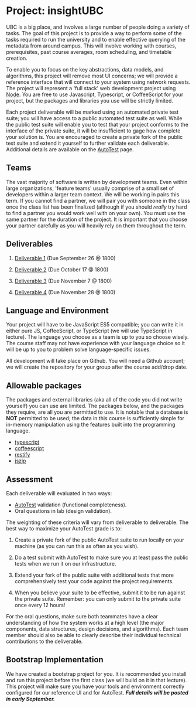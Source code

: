 # Project: insightUBC

UBC is a big place, and involves a large number of people doing a variety of tasks. The goal of this project is to provide a way to perform some of the tasks required to run the university and to enable effective querying of the metadata from around campus. This will involve working with courses, prerequisites, past course averages, room scheduling, and timetable creation.

To enable you to focus on the key abstractions, data models, and algorithms, this project will remove most UI concerns; we will provide a reference interface that will connect to your system using network requests. The project will represent a 'full stack' web development project using [Node](https://nodejs.org). You are free to use Javascript, Typescript, or CoffeeScript for your project, but the packages and libraries you use will be strictly limited.

Each project deliverable will be marked using an automated private test suite; you will have access to a public automated test suite as well. While the public test suite will enable you to test that your project conforms to the interface of the private suite, it will be insufficient to gage how complete your solution is. You are encouraged to create a private fork of the public test suite and extend it yourself to further validate each deliverable. Additional details are available on the [AutoTest](project/AutoTest.md) page.

## Teams

The vast majority of software is written by development teams. Even within large organizations, 'feature teams' usually comprise of a small set of developers within a larger team context. We will be working in pairs this term. If you cannot find a partner, we will pair you with someone in the class once the class list has been finalized (although if you should *really* try hard to find a partner you would work well with on your own). You must use the same partner for the duration of the project. It is important that you choose your partner carefully as you will heavily rely on them throughout the term. 

## Deliverables

1. [Deliverable 1](Deliverable1.md) (Due September 26 @ 1800)

1. [Deliverable 2](Deliverable2.md) (Due October 17 @ 1800)

1. [Deliverable 3](Deliverable3.md) (Due November 7 @ 1800)

1. [Deliverable 4](Deliverable4.md) (Due November 28 @ 1800)

## Language and Environment

Your project will have to be JavaScript ES5 compatible; you can write it in either pure JS, CoffeeScript, or TypeScript (we will use TypeScript in lecture). The language you choose as a team is up to you so choose wisely. The course staff may not have experience with your language choice so it will be up to you to problem solve language-specific issues.

All development will take place on Github. You will need a Github account; we will create the repository for your group after the course add/drop date.

## Allowable packages

The packages and external libraries (aka all of the code you did not write yourself) you can use are limited. The packages below, and the packages they require, are all you are permitted to use. It is notable that a database is **NOT** permitted to be used; the data in this course is sufficiently simple for in-memory manipulation using the features built into the programming language. 

* [typescript](https://www.npmjs.com/package/typescript)
* [coffeescript](https://www.npmjs.com/package/coffee-script)
* [restify](https://www.npmjs.com/package/restify)
* [jszip](https://www.npmjs.com/package/jszip)

## Assessment

Each deliverable will evaluated in two ways:

* [AutoTest](AutoTest.md) validation (functional completeness).
* Oral questions in lab (design validation).

The weighting of these criteria will vary from deliverable to deliverable. The best way to maximize your AutoTest grade is to:

1. Create a private fork of the public AutoTest suite to run locally on your machine (as you can run this as often as you wish). 

1. Do a test submit with AutoTest to make sure you at least pass the public tests when we run it on our infrastructure.

1. Extend your fork of the public suite with additional tests that more comprehensively test your code against the project requirements.

1. When you believe your suite to be effective, submit it to be run against the private suite. Remember: you can only submit to the private suite once every 12 hours!

For the oral questions, make sure both teammates have a clear understanding of how the system works at a high level (the major components, data structures, design decisions, and algorithms). Each team member should also be able to clearly describe their individual technical contributions to the deliverable.

## Bootstrap Implementation

We have created a bootstrap project for you. It is recommended you install and run this project before the first class (we will build on it in that lecture). This project will make sure you have your tools and environment correctly configured for our reference UI and for AutoTest. ***Full details will be posted in early September.***

